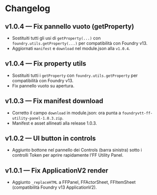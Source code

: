 # Changelog

## v1.0.4 — Fix pannello vuoto (getProperty)
- Sostituiti tutti gli usi di `getProperty(...)` con `foundry.utils.getProperty(...)` per compatibilità con Foundry v13.
- Aggiornati `manifest` e `download` nel module.json alla `v1.0.4`.
## v1.0.4 — Fix property utils
- Sostituiti tutti i `getProperty` con `foundry.utils.getProperty` per compatibilità con Foundry v13.
- Fix pannello vuoto su apertura.
## v1.0.3 — Fix manifest download
- Corretto il campo `download` in module.json: ora punta a `foundryvtt-ff-utility-panel-1.0.3.zip`.
- Manifest e asset allineati alla release 1.0.3.

## v1.0.2 — UI button in controls
- Aggiunto bottone nel pannello dei Controls (barra sinistra) sotto i controlli Token per aprire rapidamente l'FF Utility Panel.

## v1.0.1 — Fix ApplicationV2 render
- Aggiunto `_replaceHTML` a FFPanel, FFActorSheet, FFItemSheet (compatibilità Foundry v13 ApplicationV2).

